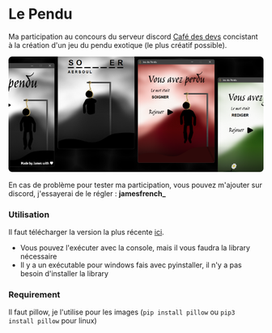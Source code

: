 # Le Pendu

Ma participation au concours du serveur discord [Café des devs](https://discord.gg/cafedesdevs) concistant à la création d'un jeu du pendu exotique (le plus créatif possible).

![example image of the game](https://github.com/JamesMinoucha/le-pendu/blob/main/resources/image2.png)

En cas de problème pour tester ma participation, vous pouvez m'ajouter sur discord, j'essayerai de le régler : **jamesfrench_**

### Utilisation
Il faut télécharger la version la plus récente [ici](https://github.com/JamesMinoucha/le-pendu/releases/latest).
- Vous pouvez l'exécuter avec la console, mais il vous faudra la library nécessaire
- Il y a un exécutable pour windows fais avec pyinstaller, il n'y a pas besoin d'installer la library

### Requirement
Il faut pillow, je l'utilise pour les images (`pip install pillow` ou `pip3 install pillow` pour linux)
